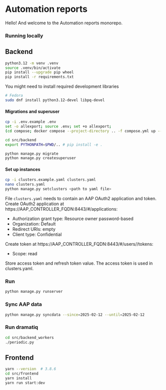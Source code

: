 # Automation reports

Hello! And welcome to the Automation reports monorepo.

### Running locally

## Backend

```bash
python3.12 -m venv .venv
source .venv/bin/activate
pip install --upgrade pip wheel
pip install -r requirements.txt
```

You might need to install required development libraries

```bash
# Fedora
sudo dnf install python3.12-devel libpq-devel
```

#### Migrations and superuser

```bash
cp -i .env.example .env
set -o allexport; source .env; set +o allexport;
(cd compose; docker compose --project-directory .. -f compose.yml up --build db)

cd src/backend
export PYTHONPATH=$PWD/.. # pip install -e .

python manage.py migrate
python manage.py createsuperuser
```

#### Set up instances

```bash
cp -i clusters.example.yaml clusters.yaml
nano clusters.yaml
python manage.py setclusters <path to yaml file>
```

File `clusters.yaml` needs to contain an AAP OAuth2 application and token.
Create OAuth2 application at https://AAP_CONTROLLER_FQDN:8443/#/applications:

- Authorization grant type: Resource owner password-based
- Organization: Default
- Redirect URIs: empty
- Client type: Confidential

Create token at https://AAP_CONTROLLER_FQDN:8443/#/users/<id>/tokens:

- Scope: read

Store access token and refresh token value.
The access token is used in clusters.yaml.

### Run

```bash
python manage.py runserver
```

### Sync AAP data

```bash
python manage.py syncdata --since=2025-02-12 --until=2025-02-12
```

### Run dramatiq

```bash
cd src/backend_workers
./periodic.py
```

## Frontend

```bash
yarn --version  # 3.8.6
cd src/frontend
yarn install
yarn run start:dev
```

